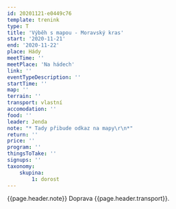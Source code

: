 ```yaml
---
id: 20201121-e0449c76
template: trenink
type: T
title: 'Výběh s mapou - Moravský kras'
start: '2020-11-21'
end: '2020-11-22'
place: Hády
meetTime: ''
meetPlace: 'Na hádech'
link: ''
eventTypeDescription: ''
startTime: ''
map: ''
terrain: ''
transport: vlastní
accomodation: ''
food: ''
leader: Jenda
note: "* Tady přibude odkaz na mapy\r\n*"
return: ''
price: ''
program: ''
thingsToTake: ''
signups: ''
taxonomy:
    skupina:
        1: dorost
---
```


{{page.header.note}}
 Doprava {{page.header.transport}}.
